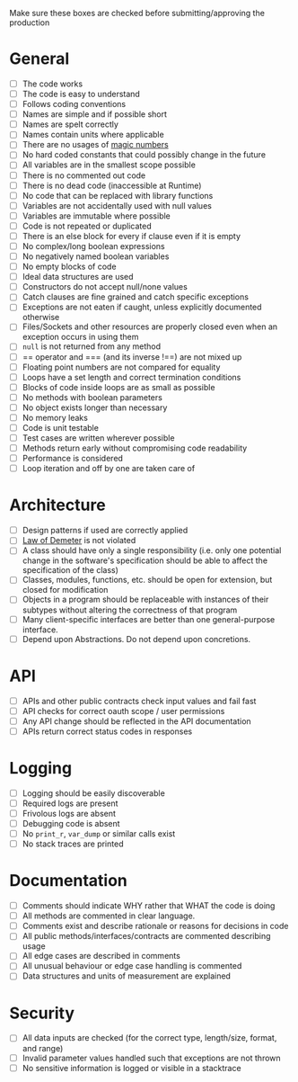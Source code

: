 Make sure these boxes are checked before submitting/approving the production

# General
  - [ ] The code works
  - [ ] The code is easy to understand
  - [ ] Follows coding conventions
  - [ ] Names are simple and if possible short
  - [ ] Names are spelt correctly
  - [ ] Names contain units where applicable
  - [ ] There are no usages of [magic numbers](http://c2.com/cgi/wiki?MagicNumber)
  - [ ] No hard coded constants that could possibly change in the future
  - [ ] All variables are in the smallest scope possible
  - [ ] There is no commented out code
  - [ ] There is no dead code (inaccessible at Runtime)
  - [ ] No code that can be replaced with library functions
  - [ ] Variables are not accidentally used with null values
  - [ ] Variables are immutable where possible
  - [ ] Code is not repeated or duplicated
  - [ ] There is an else block for every if clause even if it is empty
  - [ ] No complex/long boolean expressions
  - [ ] No negatively named boolean variables
  - [ ] No empty blocks of code
  - [ ] Ideal data structures are used
  - [ ] Constructors do not accept null/none values
  - [ ] Catch clauses are fine grained and catch specific exceptions
  - [ ] Exceptions are not eaten if caught, unless explicitly documented otherwise
  - [ ] Files/Sockets and other resources are properly closed even when an exception occurs in using them
  - [ ] `null` is not returned from any method
  - [ ] == operator and === (and its inverse !==) are not mixed up
  - [ ] Floating point numbers are not compared for equality
  - [ ] Loops have a set length and correct termination conditions
  - [ ] Blocks of code inside loops are as small as possible
  - [ ] No methods with boolean parameters
  - [ ] No object exists longer than necessary
  - [ ] No memory leaks
  - [ ] Code is unit testable
  - [ ] Test cases are written wherever possible
  - [ ] Methods return early without compromising code readability
  - [ ] Performance is considered
  - [ ] Loop iteration and off by one are taken care of

# Architecture
  - [ ] Design patterns if used are correctly applied
  - [ ] [Law of Demeter](http://c2.com/cgi/wiki/LawOfDemeter?LawOfDemeter) is not violated
  - [ ] A class should have only a single responsibility (i.e. only one potential change in the software's specification should be able to affect the specification of the class)
  - [ ] Classes, modules, functions, etc. should be open for extension, but closed for modification
  - [ ] Objects in a program should be replaceable with instances of their subtypes without altering the correctness of that program
  - [ ] Many client-specific interfaces are better than one general-purpose interface.
  - [ ] Depend upon Abstractions. Do not depend upon concretions.

# API
  - [ ] APIs and other public contracts check input values and fail fast
  - [ ] API checks for correct oauth scope / user permissions
  - [ ] Any API change should be reflected in the API documentation
  - [ ] APIs return correct status codes in responses

# Logging
  - [ ] Logging should be easily discoverable
  - [ ] Required logs are present
  - [ ] Frivolous logs are absent
  - [ ] Debugging code is absent
  - [ ] No `print_r`, `var_dump` or similar calls exist
  - [ ] No stack traces are printed
  
# Documentation
  - [ ] Comments should indicate WHY rather that WHAT the code is doing
  - [ ] All methods are commented in clear language.
  - [ ] Comments exist and describe rationale or reasons for decisions in code
  - [ ] All public methods/interfaces/contracts are commented describing usage
  - [ ] All edge cases are described in comments
  - [ ] All unusual behaviour or edge case handling is commented
  - [ ] Data structures and units of measurement are explained

# Security
  - [ ] All data inputs are checked (for the correct type, length/size, format, and range)
  - [ ] Invalid parameter values handled such that exceptions are not thrown
  - [ ] No sensitive information is logged or visible in a stacktrace